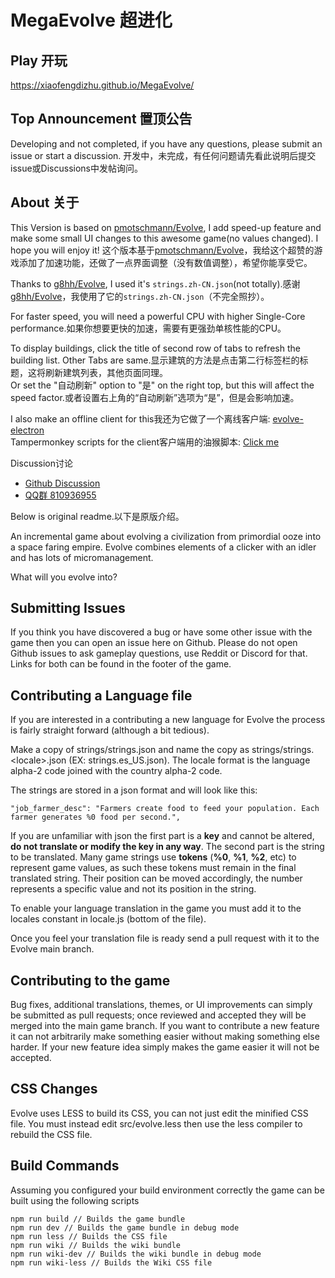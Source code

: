 # MegaEvolve 超进化

## Play 开玩
https://xiaofengdizhu.github.io/MegaEvolve/
## Top Announcement 置顶公告
Developing and not completed, if you have any questions, please submit an issue or start a discussion.
开发中，未完成，有任何问题请先看此说明后提交issue或Discussions中发帖询问。
## About 关于
This Version is based on [pmotschmann/Evolve](https://github.com/pmotschmann/Evolve), I add speed-up feature and make some small UI changes to this awesome game(no values changed). I hope you will enjoy it!
这个版本基于[pmotschmann/Evolve](https://github.com/pmotschmann/Evolve)，我给这个超赞的游戏添加了加速功能，还做了一点界面调整（没有数值调整），希望你能享受它。

Thanks to [g8hh/Evolve](https://github.com/g8hh/evolve), I used it's `strings.zh-CN.json`(not totally).感谢[g8hh/Evolve](https://github.com/g8hh/evolve)，我使用了它的`strings.zh-CN.json`（不完全照抄）。

For faster speed, you will need a powerful CPU with higher Single-Core performance.如果你想要更快的加速，需要有更强劲单核性能的CPU。

To display buildings, click the title of second row of tabs to refresh the building list. Other Tabs are same.显示建筑的方法是点击第二行标签栏的标题，这将刷新建筑列表，其他页面同理。  
Or set the "自动刷新" option to "是" on the right top, but this will affect the speed factor.或者设置右上角的“自动刷新”选项为“是”，但是会影响加速。

I also make an offline client for this我还为它做了一个离线客户端: [evolve-electron](https://github.com/XiaofengdiZhu/evolve-electron/)  
Tampermonkey scripts for the client客户端用的油猴脚本: [Click me](https://github.com/XiaofengdiZhu/evolve-electron/tree/main/tampermonkeyScripts)

Discussion讨论
* [Github Discussion](https://github.com/XiaofengdiZhu/evolve-electron/discussions)
* [QQ群 810936955](https://qm.qq.com/cgi-bin/qm/qr?k=YFLeKtRHn6KXKzFyN5IlbzV-EdgxclYE&jump_from=webapi&authKey=ecimWfpnGtzGQBQaDjbx9REB+BJco3/gzc992vsvscYkDUW1kYlAYOeOUTmx2jzf)

Below is original readme.以下是原版介绍。

An incremental game about evolving a civilization from primordial ooze into a space faring empire.
Evolve combines elements of a clicker with an idler and has lots of micromanagement.

What will you evolve into?

## Submitting Issues
If you think you have discovered a bug or have some other issue with the game then you can open an issue here on Github.
Please do not open Github issues to ask gameplay questions, use Reddit or Discord for that.
Links for both can be found in the footer of the game.

## Contributing a Language file
If you are interested in a contributing a new language for Evolve the process is fairly straight forward (although a bit tedious).

Make a copy of strings/strings.json and name the copy as strings/strings.\<locale\>.json (EX: strings.es_US.json). The locale format is the language alpha-2 code joined with the country alpha-2 code.

The strings are stored in a json format and will look like this:
```
"job_farmer_desc": "Farmers create food to feed your population. Each farmer generates %0 food per second.",
```
If you are unfamiliar with json the first part is a **key** and cannot be altered, **do not translate or modify the key in any way**. The second part is the string to be translated. Many game strings use **tokens** (**%0**, **%1**, **%2**, etc) to represent game values, as such these tokens must remain in the final translated string. Their position can be moved accordingly, the number represents a specific value and not its position in the string.

To enable your language translation in the game you must add it to the locales constant in locale.js (bottom of the file).

Once you feel your translation file is ready send a pull request with it to the Evolve main branch.


## Contributing to the game
Bug fixes, additional translations, themes, or UI improvements can simply be submitted as pull requests; once reviewed and accepted they will be merged into the main game branch. If you want to contribute a new feature it can not arbitrarily make something easier without making something else harder. If your new feature idea simply makes the game easier it will not be accepted.

## CSS Changes
Evolve uses LESS to build its CSS, you can not just edit the minified CSS file. You must instead edit src/evolve.less then use the less compiler to rebuild the CSS file.

## Build Commands
Assuming you configured your build environment correctly the game can be built using the following scripts
```
npm run build // Builds the game bundle
npm run dev // Builds the game bundle in debug mode
npm run less // Builds the CSS file
npm run wiki // Builds the wiki bundle
npm run wiki-dev // Builds the wiki bundle in debug mode
npm run wiki-less // Builds the Wiki CSS file
```
